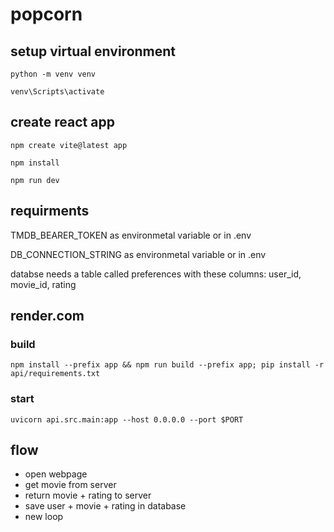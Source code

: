 # popcorn

## setup virtual environment
`python -m venv venv`

`venv\Scripts\activate`

## create react app
`npm create vite@latest app`

`npm install`

`npm run dev`

## requirments
TMDB_BEARER_TOKEN as environmetal variable or in .env

DB_CONNECTION_STRING as environmetal variable or in .env

databse needs a table called preferences with these columns: user_id, movie_id, rating


## render.com

### build

`npm install --prefix app && npm run build --prefix app; pip install -r api/requirements.txt`

### start

`uvicorn api.src.main:app --host 0.0.0.0 --port $PORT`

## flow

- open webpage
- get movie from server
- return movie + rating to server
- save user + movie + rating in database
- new loop